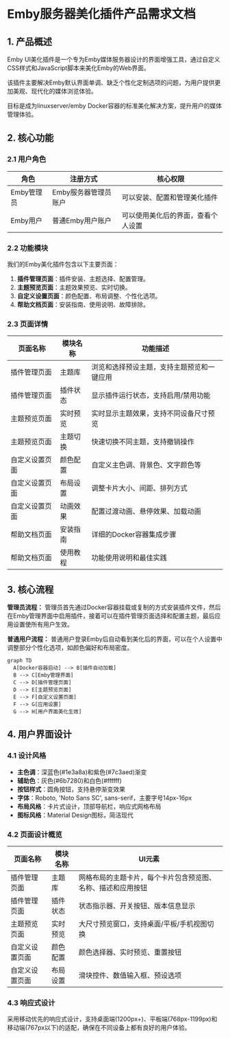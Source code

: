 # Emby服务器美化插件产品需求文档

## 1. 产品概述

Emby UI美化插件是一个专为Emby媒体服务器设计的界面增强工具，通过自定义CSS样式和JavaScript脚本来美化Emby的Web界面。

该插件主要解决Emby默认界面单调、缺乏个性化定制选项的问题，为用户提供更加美观、现代化的媒体浏览体验。

目标是成为linuxserver/emby Docker容器的标准美化解决方案，提升用户的媒体管理体验。

## 2. 核心功能

### 2.1 用户角色

| 角色 | 注册方式 | 核心权限 |
|------|----------|----------|
| Emby管理员 | Emby服务器管理员账户 | 可以安装、配置和管理美化插件 |
| Emby用户 | 普通Emby用户账户 | 可以使用美化后的界面，查看个人设置 |

### 2.2 功能模块

我们的Emby美化插件包含以下主要页面：
1. **插件管理页面**：插件安装、主题选择、配置管理。
2. **主题预览页面**：主题效果预览、实时切换。
3. **自定义设置页面**：颜色配置、布局调整、个性化选项。
4. **帮助文档页面**：安装指南、使用说明、故障排除。

### 2.3 页面详情

| 页面名称 | 模块名称 | 功能描述 |
|----------|----------|----------|
| 插件管理页面 | 主题库 | 浏览和选择预设主题，支持主题预览和一键应用 |
| 插件管理页面 | 插件状态 | 显示插件运行状态，支持启用/禁用功能 |
| 主题预览页面 | 实时预览 | 实时显示主题效果，支持不同设备尺寸预览 |
| 主题预览页面 | 主题切换 | 快速切换不同主题，支持撤销操作 |
| 自定义设置页面 | 颜色配置 | 自定义主色调、背景色、文字颜色等 |
| 自定义设置页面 | 布局设置 | 调整卡片大小、间距、排列方式 |
| 自定义设置页面 | 动画效果 | 配置过渡动画、悬停效果、加载动画 |
| 帮助文档页面 | 安装指南 | 详细的Docker容器集成步骤 |
| 帮助文档页面 | 使用教程 | 功能使用说明和最佳实践 |

## 3. 核心流程

**管理员流程：**
管理员首先通过Docker容器挂载或复制的方式安装插件文件，然后在Emby管理界面中启用插件，接着可以在插件管理页面选择和配置主题，最后应用设置使所有用户生效。

**普通用户流程：**
普通用户登录Emby后自动看到美化后的界面，可以在个人设置中调整部分个性化选项，如颜色偏好和布局密度。

```mermaid
graph TD
  A[Docker容器启动] --> B[插件自动加载]
  B --> C[Emby管理界面]
  C --> D[插件管理页面]
  D --> E[主题预览页面]
  E --> F[自定义设置页面]
  F --> G[应用设置]
  G --> H[用户界面美化生效]
```

## 4. 用户界面设计

### 4.1 设计风格

- **主色调**：深蓝色(#1e3a8a)和紫色(#7c3aed)渐变
- **辅助色**：灰色(#6b7280)和白色(#ffffff)
- **按钮样式**：圆角按钮，支持悬停渐变效果
- **字体**：Roboto, 'Noto Sans SC', sans-serif，主要字号14px-16px
- **布局风格**：卡片式设计，顶部导航栏，响应式网格布局
- **图标风格**：Material Design图标，简洁现代

### 4.2 页面设计概览

| 页面名称 | 模块名称 | UI元素 |
|----------|----------|--------|
| 插件管理页面 | 主题库 | 网格布局的主题卡片，每个卡片包含预览图、名称、描述和应用按钮 |
| 插件管理页面 | 插件状态 | 状态指示器、开关按钮、版本信息显示 |
| 主题预览页面 | 实时预览 | 大尺寸预览窗口，支持桌面/平板/手机视图切换 |
| 自定义设置页面 | 颜色配置 | 颜色选择器、实时预览、重置按钮 |
| 自定义设置页面 | 布局设置 | 滑块控件、数值输入框、预设选项 |

### 4.3 响应式设计

采用移动优先的响应式设计，支持桌面端(1200px+)、平板端(768px-1199px)和移动端(767px以下)的适配，确保在不同设备上都有良好的用户体验。